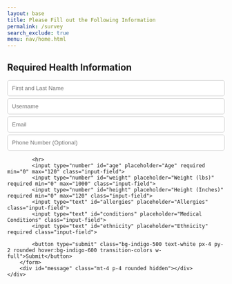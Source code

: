 ```yaml
---
layout: base
title: Please Fill out the Following Information
permalink: /survey
search_exclude: true
menu: nav/home.html 
---
```


<div class="bg-gray-100 flex items-center justify-center h-screen">
    <div class="bg-white p-8 rounded-lg shadow-lg max-w-md w-full">
        <h2 class="text-xl font-bold text-gray-800 mb-4">Required Health Information</h2>
        <form id="surveyForm" class="space-y-4">
            <input type="text" id="name" placeholder="First and Last Name" required class="input-field">
            <input type="text" id="username" placeholder="Username" required class="input-field">
            <input type="email" id="email" placeholder="Email" required class="input-field">
            <input type="text" id="number" placeholder="Phone Number (Optional)" class="input-field">

            <hr>
            <input type="number" id="age" placeholder="Age" required min="0" max="120" class="input-field">
            <input type="number" id="weight" placeholder="Weight (lbs)" required min="0" max="1000" class="input-field">
            <input type="number" id="height" placeholder="Height (Inches)" required min="0" max="120" class="input-field">
            <input type="text" id="allergies" placeholder="Allergies" class="input-field">
            <input type="text" id="conditions" placeholder="Medical Conditions" class="input-field">
            <input type="text" id="ethnicity" placeholder="Ethnicity" required class="input-field">

            <button type="submit" class="bg-indigo-500 text-white px-4 py-2 rounded hover:bg-indigo-600 transition-colors w-full">Submit</button>
        </form>
        <div id="message" class="mt-4 p-4 rounded hidden"></div>
    </div>
</div>

<script type="module">
    import { pythonURI, fetchOptions } from '{{site.baseurl}}/assets/js/api/config.js';

    document.getElementById("surveyForm").addEventListener("submit", async function(event) {
        event.preventDefault();
        
        // Get form elements
        const form = event.target;
        const messageDiv = document.getElementById("message");
        
        // Validate form data
        const age = parseInt(document.getElementById("age").value);
        const weight = parseInt(document.getElementById("weight").value);
        const height = parseInt(document.getElementById("height").value);
        
        if (age < 0 || age > 120) {
            showMessage("Please enter a valid age between 0 and 120", "error");
            return;
        }
        
        if (weight < 0 || weight > 1000) {
            showMessage("Please enter a valid weight between 0 and 1000 lbs", "error");
            return;
        }
        
        if (height < 0 || height > 120) {
            showMessage("Please enter a valid height between 0 and 120 inches", "error");
            return;
        }

        // Prepare form data
        const formData = {
            name: document.getElementById("name").value.trim(),
            username: document.getElementById("username").value.trim(),
            email: document.getElementById("email").value.trim(),
            number: document.getElementById("number").value.trim(),
            age: age,
            weight: weight,
            height: height,
            allergies: document.getElementById("allergies").value.trim(),
            conditions: document.getElementById("conditions").value.trim(),
            ethnicity: document.getElementById("ethnicity").value.trim(),
            survey_completed: true
        };

        // Validate required fields
        if (!formData.name || !formData.username || !formData.email || !formData.ethnicity) {
            showMessage("Please fill in all required fields", "error");
            return;
        }

        // Validate email format
        const emailRegex = /^[^\s@]+@[^\s@]+\.[^\s@]+$/;
        if (!emailRegex.test(formData.email)) {
            showMessage("Please enter a valid email address", "error");
            return;
        }

        try {
            // Show loading state
            const submitButton = form.querySelector('button[type="submit"]');
            submitButton.disabled = true;
            submitButton.textContent = "Submitting...";

            // Send POST request
            const response = await fetch(`${pythonURI}/api/survey`, {
                ...fetchOptions,
                method: "POST",
                body: JSON.stringify(formData)
            });

            if (!response.ok) {
                throw new Error(`Survey submission failed: ${response.status}`);
            }

            const result = await response.json();
            
            // Show success message
            showMessage("Survey completed successfully! Redirecting...", "success");
            
            // Redirect to home page after successful submission
            setTimeout(() => {
                window.location.href = '{{site.baseurl}}/';
            }, 1500);
        } catch (error) {
            console.error("Survey Error:", error);
            showMessage(`Error: ${error.message}`, "error");
            
            // Reset button state
            const submitButton = form.querySelector('button[type="submit"]');
            submitButton.disabled = false;
            submitButton.textContent = "Submit";
        }
    });

    function showMessage(message, type) {
        const messageDiv = document.getElementById("message");
        messageDiv.textContent = message;
        messageDiv.className = `mt-4 p-4 rounded ${type === "error" ? "bg-red-100 text-red-700" : "bg-green-100 text-green-700"}`;
        messageDiv.classList.remove("hidden");
    }
</script>

<style>
    .input-field {
        display: block;
        width: 100%;
        padding: 10px;
        margin-top: 5px;
        border: 1px solid #ccc;
        border-radius: 5px;
    }
    
    .input-field:focus {
        outline: none;
        border-color: #4f46e5;
        box-shadow: 0 0 0 2px rgba(79, 70, 229, 0.1);
    }
</style>

